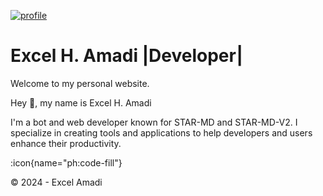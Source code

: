 
<a href="https://files.fm/f/52vfqchbn9"><img src="https://i.ibb.co/qnWqt3D/profile.jpg" alt="profile" border="0"></a>

 # Excel H. Amadi  |Developer|
Welcome to my personal website.


 Hey 👋, my name is Excel H. Amadi

I'm a bot and web developer known for STAR-MD and STAR-MD-V2. I specialize in creating tools and applications to help developers and users enhance their productivity.

:icon{name="ph:code-fill"}



  © 2024 - Excel Amadi
     